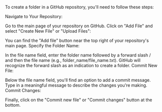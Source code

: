 To create a folder in a GitHub repository, you'll need to follow these steps:

Navigate to Your Repository:

Go to the main page of your repository on GitHub.
Click on "Add File" and select "Create New File" or "Upload Files":

You can find the "Add file" button near the top right of your repository's main page.
Specify the Folder Name:

In the file name field, enter the folder name followed by a forward slash / and then the file name (e.g., folder_name/file_name.txt).
GitHub will recognize the forward slash as an indication to create a folder.
Commit New File:

Below the file name field, you'll find an option to add a commit message. Type in a meaningful message to describe the changes you're making.
Commit Changes:

Finally, click on the "Commit new file" or "Commit changes" button at the bottom.
